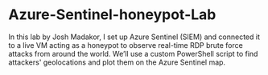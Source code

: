 # Azure-Sentinel-honeypot-Lab
 In this lab by Josh Madakor, I set up Azure Sentinel (SIEM) and connected it to a live VM acting as a honeypot to observe real-time RDP brute force attacks from around the world. We’ll use a custom PowerShell script to find attackers' geolocations and plot them on the Azure Sentinel map.
